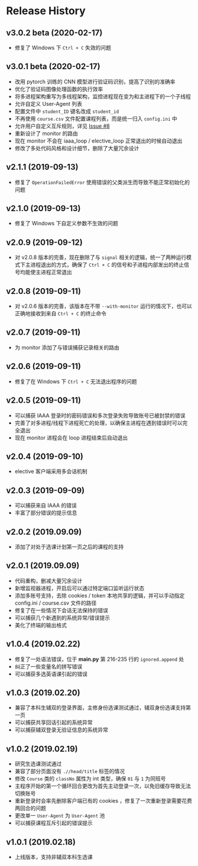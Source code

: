 Release History
===============

v3.0.2 beta (2020-02-17)
-------------------
- 修复了 Windows 下 `Ctrl + C` 失效的问题

v3.0.1 beta (2020-02-17)
-------------------
- 改用 pytorch 训练的 CNN 模型进行验证码识别，提高了识别的准确率
- 优化了验证码图像处理函数的执行效率
- 将多进程架构重写为多线程架构，监控进程现在变为和主进程下的一个子线程
- 允许自定义 User-Agent 列表
- 配置文件中 `student_ID` 键名改成 `student_id`
- 不再使用 `course.csv` 文件配置课程列表，而是统一归入 `config.ini` 中
- 允许用户自定义互斥规则，详见 [Issue #8](https://github.com/zhongxinghong/PKUAutoElective/issues/8)
- 重新设计了 monitor 的路由
- 现在 monitor 不会在 iaaa_loop / elective_loop 正常退出的时候自动退出
- 修改了多处代码风格和设计细节，删除了大量冗余设计


v2.1.1 (2019-09-13)
-------------------
- 修复了 `OperationFailedError` 使用错误的父类派生而导致不能正常初始化的问题


v2.1.0 (2019-09-13)
-------------------
- 修复了 Windows 下自定义参数不生效的问题


v2.0.9 (2019-09-12)
-------------------
- 对 v2.0.8 版本的完善，现在删除了与 `signal` 相关的逻辑，统一了两种运行模式下主进程退出的方式，确保了 `Ctrl + C` 的信号和子进程内部发出的终止信号均能使主进程正常退出


v2.0.8 (2019-09-11)
-------------------
- 对 v2.0.6 版本的完善，该版本在不带 `--with-monitor` 运行的情况下，也可以正确地接收到来自 `Ctrl + C` 的终止命令


v2.0.7 (2019-09-11)
-------------------
- 为 monitor 添加了与错误捕获记录相关的路由


v2.0.6 (2019-09-11)
-------------------
- 修复了在 Windows 下 `Ctrl + C` 无法退出程序的问题


v2.0.5 (2019-09-11)
-------------------
- 可以捕获 IAAA 登录时的密码错误和多次登录失败导致账号已被封禁的错误
- 完善了对多进程/线程下进程死亡的处理，以确保主进程在遇到错误时可以完全退出
- 现在 monitor 进程会在 loop 进程结束后自动退出


v2.0.4 (2019-09-10)
-------------------
- elective 客户端采用多会话机制


v2.0.3 (2019-09-09)
-------------------
- 可以捕获来自 IAAA 的错误
- 丰富了部分错误的提示信息


v2.0.2 (2019.09.09)
-------------------
- 添加了对处于选课计划第一页之后的课程的支持


v2.0.1 (2019.09.09)
-------------------
- 代码重构，删减大量冗余设计
- 新增监视器进程，开启后可以通过特定端口监听运行状态
- 添加多账号支持，去除 cookies / token 本地共享的逻辑，并可以手动指定 config.ini / course.csv 文件的路径
- 修复了在一些情况下会话无法保持的错误
- 可以捕获几个新遇到的系统异常/错误提示
- 美化了终端的输出格式


v1.0.4 (2019.02.22)
-------------------
- 修复了一处语法错误，位于 **main.py** 第 216-235 行的 `ignored.append` 处
- 纠正了一些变量名的拼写错误
- 可以捕获多选英语课引起的错误


v1.0.3 (2019.02.20)
-------------------
- 兼容了本科生辅双的登录界面，主修身份选课测试通过，辅双身份选课支持第一页
- 可以捕获共享回话引起的系统异常
- 可以捕获辅双登录无验证信息的系统异常


v1.0.2 (2019.02.19)
-------------------
- 研究生选课测试通过
- 兼容了部分页面没有 `.//head/title` 标签的情况
- 修改 `Course` 类的 `classNo` 属性为 int 类型，确保 `01` 与 `1` 为同班号
- 主程序开始的第一个循环回合更改为首先主动登录一次，以免旧缓存导致无法切换账号
- 重新登录时会率先删除客户端已有的 cookies ，修复了一次重新登录需要花费两回合的问题
- 更改单一 `User-Agent` 为 `User-Agent` 池
- 可以捕获课程互斥引起的错误提示


v1.0.1 (2019.02.18)
-------------------
- 上线版本，支持非辅双本科生选课


